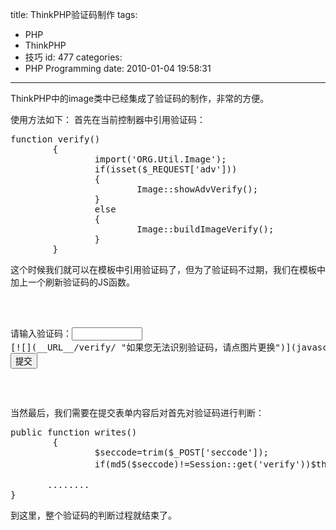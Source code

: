 title: ThinkPHP验证码制作
tags:
  - PHP
  - ThinkPHP
  - 技巧
id: 477
categories:
  - PHP Programming
date: 2010-01-04 19:58:31
---

ThinkPHP中的image类中已经集成了验证码的制作，非常的方便。

使用方法如下：
首先在当前控制器中引用验证码：
<pre lang="PHP" line="1" file="download.txt" colla="+">
function verify()
        {
                import('ORG.Util.Image');
                if(isset($_REQUEST['adv']))
                {
                        Image::showAdvVerify();
                }
                else
                {
                        Image::buildImageVerify();
                }
        }
</pre>

这个时候我们就可以在模板中引用验证码了，但为了验证码不过期，我们在模板中加上一个刷新验证码的JS函数。
<pre lang="javascript" line="1" file="download.txt" colla="+">
<script type="text/javascript">
function $(id) {
        return document.getElementById(id);
}
function fleshVerify(){
//重载验证码
var timenow = new Date().getTime();
document.getElementById('verifyImg').src= '__URL__/verify/'+timenow;
}
</script>

<form method="post" name="form1" action="__URL__/writes">
请输入验证码：<input type="text" name="seccode" id="seccode" size="11"  /> 
[![](__URL__/verify/ "如果您无法识别验证码，请点图片更换")](javascript:fleshVerify())
<input type="submit" name="Submit2" value="提交" />
</form>

</pre>

当然最后，我们需要在提交表单内容后对首先对验证码进行判断：
<pre lang="PHP" line="1" file="download.txt" colla="+">
public function writes()
        {
                $seccode=trim($_POST['seccode']);
                if(md5($seccode)!=Session::get('verify'))$this->error('验证码错误!!!');

       ........
}
</pre>

到这里，整个验证码的判断过程就结束了。
